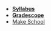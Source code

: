 * **[Syllabus](README.md)**
* **[Gradescope](https://www.gradescope.com/courses/105262)**
* [Make School](https://www.makeschool.com)
